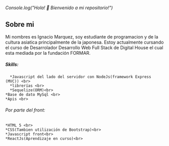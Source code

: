 ###### Console.log("Hola! 👋 Bienvenido a mi repositorio!") 
<!--
**ignacioM3/IgnacioM3** is a ✨ _special_ ✨ repository because its `README.md` (this file) appears on your GitHub profile.
-->
## Sobre mi

Mi nombres es Ignacio Marquez, soy estudiante de programacion y de la cultura asiatica principalmente de la japonesa. Estoy actualmente cursando el curso de Desarrolador Desarrollo Web Full Stack de Digital House el cual esta mediada por la fundación FORMAR. <br>
##### Skills:<br>
      *Javascript del lado del servidor con NodeJs(framework Express (MVC)) <br>
      *librerías <br>
      *Sequelize(ORM)<br> 
    *Base de dato MySql <br>
    *Apis <br>
###### Por parte del front:<br>
    *HTML 5 <br>
    *CSS(Tambien utilización de Bootstrap)<br>
    *Javascript front<br>
    *ReactJs(Aprendizaje en curso)<br>
